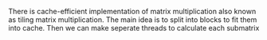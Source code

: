 There is cache-efficient implementation of matrix multiplication also known as tiling matrix multiplication. The main idea is to split into blocks to fit them into cache. Then we can make seperate threads to calculate each submatrix 
